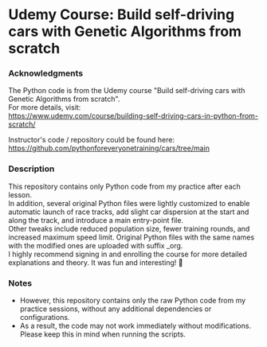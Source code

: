 # Udemy Course: Build self-driving cars with Genetic Algorithms from scratch

### Acknowledgments
The Python code is from the Udemy course "Build self-driving cars with Genetic Algorithms from scratch".  
For more details, visit:  
<https://www.udemy.com/course/building-self-driving-cars-in-python-from-scratch/>
  
Instructor's code / repository could be found here:  
<https://github.com/pythonforeveryonetraining/cars/tree/main>

### Description
This repository contains only Python code from my practice after each lesson.  
In addition, several original Python files were lightly customized to enable automatic launch of race tracks, add slight car dispersion at the start and along the track, and introduce a main entry-point file.  
Other tweaks include reduced population size, fewer training rounds, and increased maximum speed limit. Original Python files with the same names with the modified ones are uploaded with suffix _org.  
I highly recommend signing in and enrolling the course for more detailed explanations and theory. It was fun and interesting! 🙂

### Notes
- However, this repository contains only the raw Python code from my practice sessions, without any additional dependencies or configurations.
- As a result, the code may not work immediately without modifications. Please keep this in mind when running the scripts.
